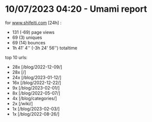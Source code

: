 # 10/07/2023 04:20 - Umami report
for www.shifeiti.com [24h] :

 - 131 (-69) page views
 - 69 (3) uniques
 - 69 (14) bounces
 - 1h 41' 4'' (-3h 24' 56'') totaltime


top 10 urls:
 - 28x [/blog/2022-12-09/]
 - 28x [/]
 - 24x [/blog/2023-01-12/]
 - 16x [/blog/2022-12-22/]
 - 9x [/blog/2023-02-01/]
 - 8x [/blog/2022-05-07/]
 - 4x [/blog/categories/]
 - 2x [/wiki/]
 - 1x [/blog/2023-02-03/]
 - 1x [/blog/2022-08-26/]



